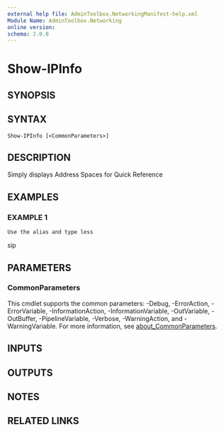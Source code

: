 ```yaml
---
external help file: AdminToolbox.NetworkingManifest-help.xml
Module Name: AdminToolbox.Networking
online version:
schema: 2.0.0
---
```


# Show-IPInfo

## SYNOPSIS

## SYNTAX

```
Show-IPInfo [<CommonParameters>]
```

## DESCRIPTION
Simply displays Address Spaces for Quick Reference

## EXAMPLES

### EXAMPLE 1
```
Use the alias and type less
```

sip

## PARAMETERS

### CommonParameters
This cmdlet supports the common parameters: -Debug, -ErrorAction, -ErrorVariable, -InformationAction, -InformationVariable, -OutVariable, -OutBuffer, -PipelineVariable, -Verbose, -WarningAction, and -WarningVariable. For more information, see [about_CommonParameters](http://go.microsoft.com/fwlink/?LinkID=113216).

## INPUTS

## OUTPUTS

## NOTES

## RELATED LINKS
